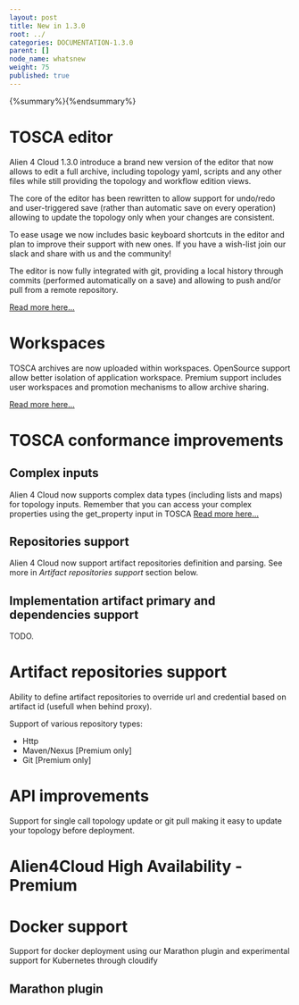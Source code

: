 ```yaml
---
layout: post
title: New in 1.3.0
root: ../
categories: DOCUMENTATION-1.3.0
parent: []
node_name: whatsnew
weight: 75
published: true
---
```


{%summary%}{%endsummary%}

# TOSCA editor

Alien 4 Cloud 1.3.0 introduce a brand new version of the editor that now allows to edit a full archive, including topology yaml, scripts and any other files while still providing the topology and workflow edition views.

The core of the editor has been rewritten to allow support for undo/redo and user-triggered save (rather than automatic save on every operation) allowing to update the topology only when your changes are consistent.

To ease usage we now includes basic keyboard shortcuts in the editor and plan to improve their support with new ones. If you have a wish-list join our slack and share with us and the community!

The editor is now fully integrated with git, providing a local history through commits (performed automatically on a save) and allowing to push and/or pull from a remote repository.

[Read more here...](#/documentation/1.3.0/user_guide/topology_editor.html)

# Workspaces

TOSCA archives are now uploaded within workspaces. OpenSource support allow better isolation of application workspace. Premium support includes user workspaces and promotion mechanisms to allow archive sharing.

[Read more here...](#/documentation/1.3.0/user_guide/catalog_workspaces.html)

# TOSCA conformance improvements

## Complex inputs

Alien 4 Cloud now supports complex data types (including lists and maps) for topology inputs. Remember that you can access your complex properties using the get_property input in TOSCA [Read more here...](#/documentation/1.3.0/devops_guide/tosca_grammar/get_property_definition.html)

## Repositories support

Alien 4 Cloud now support artifact repositories definition and parsing. See more in _Artifact repositories support_ section below.

## Implementation artifact primary and dependencies support

TODO.

# Artifact repositories support

Ability to define artifact repositories to override url and credential based on artifact id (usefull when behind proxy).

Support of various repository types:
 - Http
 - Maven/Nexus [Premium only]
 - Git [Premium only]

# API improvements

Support for single call topology update or git pull making it easy to update your topology before deployment.

# Alien4Cloud High Availability - Premium


# Docker support

Support for docker deployment using our Marathon plugin and experimental support for Kubernetes through cloudify

## Marathon plugin
